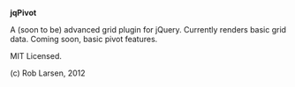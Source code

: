 **jqPivot**

A (soon to be) advanced grid plugin for jQuery. Currently renders basic grid data. Coming soon, basic pivot features. 

MIT Licensed. 

(c) Rob Larsen, 2012
